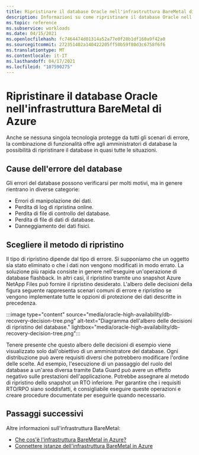 ```yaml
---
title: Ripristinare il database Oracle nell'infrastruttura BareMetal di Azure
description: Informazioni su come ripristinare il database Oracle nell'infrastruttura BareMetal di Azure.
ms.topic: reference
ms.subservice: workloads
ms.date: 04/15/2021
ms.openlocfilehash: fc7464474d01314a52a77e0f28b1df160a9f42a0
ms.sourcegitcommit: 272351402a140422205ff50b59f80d3c6758f6f6
ms.translationtype: MT
ms.contentlocale: it-IT
ms.lasthandoff: 04/17/2021
ms.locfileid: "107590275"
---
```

# <a name="recover-your-oracle-database-on-azure-baremetal-infrastructure"></a>Ripristinare il database Oracle nell'infrastruttura BareMetal di Azure

Anche se nessuna singola tecnologia protegge da tutti gli scenari di errore, la combinazione di funzionalità offre agli amministratori di database la possibilità di ripristinare il database in quasi tutte le situazioni.

## <a name="causes-of-database-failure"></a>Cause dell'errore del database

Gli errori del database possono verificarsi per molti motivi, ma in genere rientrano in diverse categorie:

- Errori di manipolazione dei dati.
- Perdita di log di ripristina online.
- Perdita di file di controllo del database.
- Perdita di file di dati di database.
- Danneggiamento dei dati fisici.

## <a name="choose-your-method-of-recovery"></a>Scegliere il metodo di ripristino

Il tipo di ripristino dipende dal tipo di errore. Si supponiamo che un oggetto sia stato eliminato o che i dati non vengono modificati in modo errato. La soluzione più rapida consiste in genere nell'eseguire un'operazione di database flashback. In altri casi, il ripristino tramite uno snapshot Azure NetApp Files può fornire il ripristino desiderato. L'albero delle decisioni della figura seguente rappresenta scenari comuni di errore e ripristino se vengono implementate tutte le opzioni di protezione dei dati descritte in precedenza.

:::image type="content" source="media/oracle-high-availability/db-recovery-decision-tree.png" alt-text="Diagramma dell'albero delle decisioni di ripristino del database." lightbox="media/oracle-high-availability/db-recovery-decision-tree.png":::

Tenere presente che questo albero delle decisioni di esempio viene visualizzato solo dall'obiettivo di un amministratore del database. Ogni distribuzione può avere requisiti diversi che potrebbero modificare l'ordine delle scelte. Ad esempio, l'esecuzione di un passaggio del ruolo del database a un'area diversa tramite Data Guard può avere un effetto negativo sulle prestazioni dell'applicazione. Potrebbe assegnare al metodo di ripristino dello snapshot un RTO inferiore. Per garantire che i requisiti RTO/RPO siano soddisfatti, è consigliabile eseguire queste operazioni e creare procedure documentate per eseguirle quando necessario.

## <a name="next-steps"></a>Passaggi successivi

Altre informazioni sull'infrastruttura BareMetal:

- [Che cos'è l'infrastruttura BareMetal in Azure?](../../concepts-baremetal-infrastructure-overview.md)
- [Connettere istanze dell'infrastruttura BareMetal in Azure](../../connect-baremetal-infrastructure.md)
